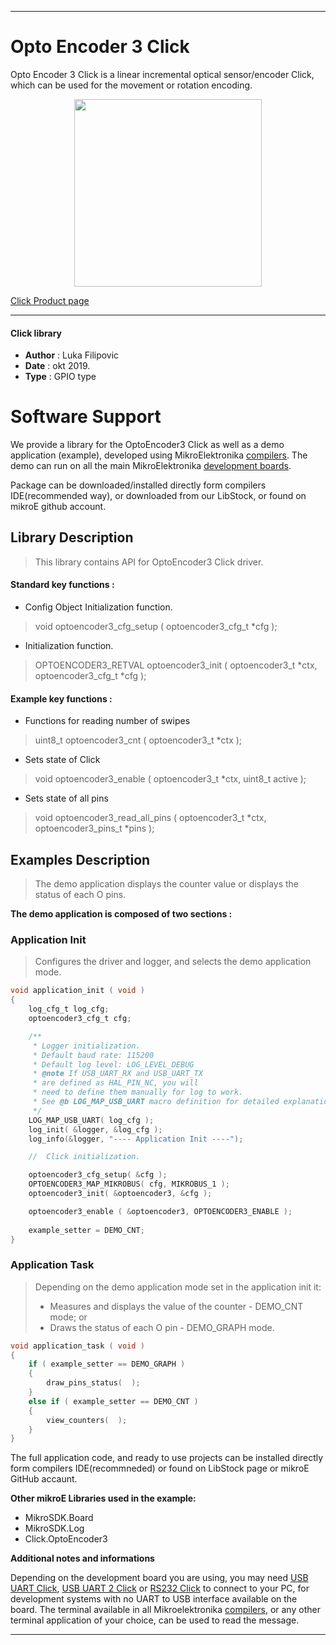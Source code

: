 
---
# Opto Encoder 3 Click

Opto Encoder 3 Click is a linear incremental optical sensor/encoder Click, which can be used for the movement or rotation encoding.

<p align="center">
  <img src="https://download.mikroe.com/images/click_for_ide/optoencoder3_click.png" height=300px>
</p>

[Click Product page](https://www.mikroe.com/opto-encoder-3-click)

---


#### Click library 

- **Author**        : Luka Filipovic
- **Date**          : okt 2019.
- **Type**          : GPIO type


# Software Support

We provide a library for the OptoEncoder3 Click 
as well as a demo application (example), developed using MikroElektronika 
[compilers](https://shop.mikroe.com/compilers). 
The demo can run on all the main MikroElektronika [development boards](https://shop.mikroe.com/development-boards).

Package can be downloaded/installed directly form compilers IDE(recommended way), or downloaded from our LibStock, or found on mikroE github account. 

## Library Description

> This library contains API for OptoEncoder3 Click driver.

#### Standard key functions :

- Config Object Initialization function.
> void optoencoder3_cfg_setup ( optoencoder3_cfg_t *cfg ); 
 
- Initialization function.
> OPTOENCODER3_RETVAL optoencoder3_init ( optoencoder3_t *ctx, optoencoder3_cfg_t *cfg );


#### Example key functions :

- Functions for reading number of swipes
> uint8_t optoencoder3_cnt ( optoencoder3_t *ctx );
 
- Sets state of Click
> void optoencoder3_enable ( optoencoder3_t *ctx, uint8_t active );

- Sets state of all pins
> void optoencoder3_read_all_pins ( optoencoder3_t *ctx, optoencoder3_pins_t *pins );

## Examples Description

> The demo application displays the counter value or displays the status of each O pins.

**The demo application is composed of two sections :**

### Application Init 

> Configures the driver and logger, and selects the demo application mode.

```c
void application_init ( void )
{
    log_cfg_t log_cfg;
    optoencoder3_cfg_t cfg;

    /** 
     * Logger initialization.
     * Default baud rate: 115200
     * Default log level: LOG_LEVEL_DEBUG
     * @note If USB_UART_RX and USB_UART_TX 
     * are defined as HAL_PIN_NC, you will 
     * need to define them manually for log to work. 
     * See @b LOG_MAP_USB_UART macro definition for detailed explanation.
     */
    LOG_MAP_USB_UART( log_cfg );
    log_init( &logger, &log_cfg );
    log_info(&logger, "---- Application Init ----");

    //  Click initialization.

    optoencoder3_cfg_setup( &cfg );
    OPTOENCODER3_MAP_MIKROBUS( cfg, MIKROBUS_1 );
    optoencoder3_init( &optoencoder3, &cfg );

    optoencoder3_enable ( &optoencoder3, OPTOENCODER3_ENABLE );
    
    example_setter = DEMO_CNT;
}
```

### Application Task

> Depending on the demo application mode set in the application init it:
>    - Measures and displays the value of the counter - DEMO_CNT mode; or
>    - Draws the status of each O pin - DEMO_GRAPH mode.

```c
void application_task ( void )
{
    if ( example_setter == DEMO_GRAPH )
    {
        draw_pins_status(  );
    }
    else if ( example_setter == DEMO_CNT )
    {
        view_counters(  );
    }
}
```

The full application code, and ready to use projects can be  installed directly form compilers IDE(recommneded) or found on LibStock page or mikroE GitHub accaunt.

**Other mikroE Libraries used in the example:** 

- MikroSDK.Board
- MikroSDK.Log
- Click.OptoEncoder3

**Additional notes and informations**

Depending on the development board you are using, you may need 
[USB UART Click](https://shop.mikroe.com/usb-uart-click), 
[USB UART 2 Click](https://shop.mikroe.com/usb-uart-2-click) or 
[RS232 Click](https://shop.mikroe.com/rs232-click) to connect to your PC, for 
development systems with no UART to USB interface available on the board. The 
terminal available in all Mikroelektronika 
[compilers](https://shop.mikroe.com/compilers), or any other terminal application 
of your choice, can be used to read the message.



---
